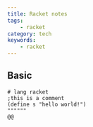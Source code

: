 ```yaml
---
title: Racket notes
tags:
    - racket
category: tech
keywords:
    - racket
---
```


## Basic

```racket
# lang racket
;this is a comment
(define s "hello world!")
""""""
@@

```
<!--stackedit_data:
eyJoaXN0b3J5IjpbLTk2NzcyNzgzMCwtMTc4NDQ2NDI4NiwtMT
c4NDQ2NDI4NiwtMTk5MjE3MTY4MF19
-->